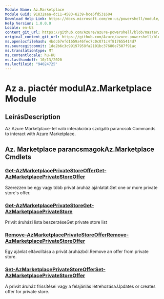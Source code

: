 ```yaml
---
Module Name: Az.Marketplace
Module Guid: 91832aaa-dc11-4583-8239-bce5fd531604
Download Help Link: https://docs.microsoft.com/en-us/powershell/module/az.marketplace
Help Version: 1.0.0.0
Locale: en-US
content_git_url: https://github.com/Azure/azure-powershell/blob/master/src/Marketplace/Marketplace/help/Az.Marketplace.md
original_content_git_url: https://github.com/Azure/azure-powershell/blob/master/src/Marketplace/Marketplace/help/Az.Marketplace.md
ms.openlocfilehash: 4bdc67efd1659a46fec7c0c071c4f817655414d7
ms.sourcegitcommit: 1de2b6c3c99197958fa2101bc37680e7507f91ac
ms.translationtype: MT
ms.contentlocale: hu-HU
ms.lasthandoff: 10/13/2020
ms.locfileid: "94024725"
---
```

# <span data-ttu-id="d7298-101">Az a. piactér modul</span><span class="sxs-lookup"><span data-stu-id="d7298-101">Az.Marketplace Module</span></span>
## <span data-ttu-id="d7298-102">Leírás</span><span class="sxs-lookup"><span data-stu-id="d7298-102">Description</span></span>
<span data-ttu-id="d7298-103">Az Azure Marketplace-tel való interakcióra szolgáló parancsok.</span><span class="sxs-lookup"><span data-stu-id="d7298-103">Commands to interact with Azure Marketplace.</span></span>

## <span data-ttu-id="d7298-104">Az. Marketplace parancsmagok</span><span class="sxs-lookup"><span data-stu-id="d7298-104">Az.Marketplace Cmdlets</span></span>
### [<span data-ttu-id="d7298-105">Get-AzMarketplacePrivateStoreOffer</span><span class="sxs-lookup"><span data-stu-id="d7298-105">Get-AzMarketplacePrivateStoreOffer</span></span>](Get-AzMarketplacePrivateStoreOffer.md)
<span data-ttu-id="d7298-106">Szerezzen be egy vagy több privát áruház ajánlatát.</span><span class="sxs-lookup"><span data-stu-id="d7298-106">Get one or more private store's offer.</span></span>

### [<span data-ttu-id="d7298-107">Get-AzMarketplacePrivateStore</span><span class="sxs-lookup"><span data-stu-id="d7298-107">Get-AzMarketplacePrivateStore</span></span>](Get-AzMarketplacePrivateStore.md)
<span data-ttu-id="d7298-108">Privát áruházi lista beszerzése</span><span class="sxs-lookup"><span data-stu-id="d7298-108">Get private store list</span></span>

### [<span data-ttu-id="d7298-109">Remove-AzMarketplacePrivateStoreOffer</span><span class="sxs-lookup"><span data-stu-id="d7298-109">Remove-AzMarketplacePrivateStoreOffer</span></span>](Remove-AzMarketplacePrivateStoreOffer.md)
<span data-ttu-id="d7298-110">Egy ajánlat eltávolítása a privát áruházból.</span><span class="sxs-lookup"><span data-stu-id="d7298-110">Remove an offer from private store.</span></span>

### [<span data-ttu-id="d7298-111">Set-AzMarketplacePrivateStoreOffer</span><span class="sxs-lookup"><span data-stu-id="d7298-111">Set-AzMarketplacePrivateStoreOffer</span></span>](Set-AzMarketplacePrivateStoreOffer.md)
<span data-ttu-id="d7298-112">A privát áruház frissítései vagy a felajánlás létrehozása.</span><span class="sxs-lookup"><span data-stu-id="d7298-112">Updates or creates offer for private store.</span></span>

